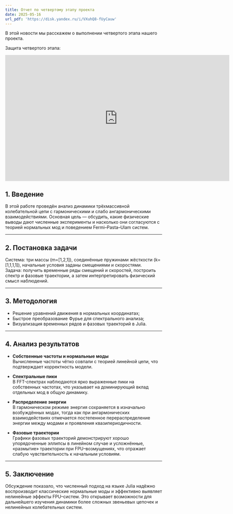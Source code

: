 ```yaml
---
title: Отчет по четвертому этапу проекта
date: 2025-05-16
url_pdf: 'https://disk.yandex.ru/i/VXuhQ8-fUyCauw'
---
```


В этой новости мы расскажем о выполнении четвертого этапа нашего проекта.

Защита четвертого этапа:

<iframe width="720" height="405" src="https://rutube.ru/play/embed/c23ce537d2aaf99c68723148891e6ccf/" frameBorder="0" allow="clipboard-write; autoplay" webkitAllowFullScreen mozallowfullscreen allowFullScreen></iframe>

<!--more-->

## 1. Введение  
В этой работе проведён анализ динамики трёхмассивной колебательной цепи с гармоническими и слабо ангармоническими взаимодействиями. Основная цель — обсудить, какие физические выводы дают численные эксперименты и насколько они согласуются с теорией нормальных мод и поведением Fermi–Pasta–Ulam систем.

---

## 2. Постановка задачи  
Система: три массы \(m=[1,2,1]\), соединённые пружинами жёсткости \(k=[1,1,1,1]\), начальные условия заданы смещениями и скоростями.  
Задача: получить временные ряды смещений и скоростей, построить спектр и фазовые траектории, а затем интерпретировать физический смысл наблюдений.

---

## 3. Методология  

- Решение уравнений движения в нормальных координатах;  
- Быстрое преобразование Фурье для спектрального анализа;  
- Визуализация временных рядов и фазовых траекторий в Julia.

---

## 4. Анализ результатов  

- **Собственные частоты и нормальные моды**  
  Вычисленные частоты чётко совпали с теорией линейной цепи, что подтверждает корректность модели.  

- **Спектральные пики**  
  В FFT-спектрах наблюдаются ярко выраженные пики на собственных частотах, что указывает на доминирующий вклад отдельных мод в общую динамику.

- **Распределение энергии**  
  В гармоническом режиме энергия сохраняется в изначально возбуждённых модах, тогда как при ангармонических взаимодействиях отмечается постепенное перераспределение энергии между модами и проявления квазипериодичности.

- **Фазовые траектории**  
  Графики фазовых траекторий демонстрируют хорошо упорядоченные эллипсы в линейном случае и усложнённые, «размытие» траектории при FPU–возмущениях, что отражает слабую чувствительность к начальным условиям.

---

## 5. Заключение  

Обсуждение показало, что численный подход на языке Julia надёжно воспроизводит классические нормальные моды и эффективно выявляет нелинейные эффекты FPU–систем. Это открывает возможности для дальнейшего изучения динамики более сложных звеньевых цепочек и нелинейных колебательных систем. 
